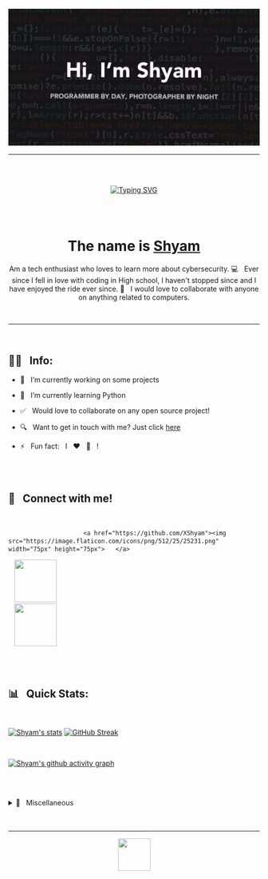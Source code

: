 <a name="top"></a>
<div align="center">



  <img src="https://raw.githubusercontent.com/XShyam/XShyam/main/bg.jpg" >
  
  
***
  
<br><br>
  
[![Typing SVG](https://readme-typing-svg.herokuapp.com?color=03FCB1&size=45&center=true&vCenter=true&width=800&height=100&lines=Hello+%F0%9F%91%8B;Namaste+%F0%9F%91%8B;Bonjour+%F0%9F%91%8B;Hola+%F0%9F%91%8B;Zdravstvuyte+%F0%9F%91%8B;N%C7%90n+h%C7%8Eo+%F0%9F%91%8B;Salve+%F0%9F%91%8B;Konnichiwa+%F0%9F%91%8B;Guten+Tag+%F0%9F%91%8B;Ol%C3%A1+%F0%9F%91%8B;Anyoung+haseyo+%F0%9F%91%8B;Asalaam+alaikum+%F0%9F%91%8B;Goddag+%F0%9F%91%8B;Shikamoo+%F0%9F%91%8B;Goedendag+%F0%9F%91%8B;Yassas+%F0%9F%91%8B;Dzie%C5%84+dobry+%F0%9F%91%8B;Selamat+siang+%F0%9F%91%8B;Merhaba+%F0%9F%91%8B;Shalom+%F0%9F%91%8B;God+dag+%F0%9F%91%8B)](https://github.com/XShyam)

</div>

<br><br>

<div align="center">

<h1> The name is <a href="https://xshyam.co"> Shyam </a> </h1>

  Am a tech enthusiast who loves to learn more about cybersecurity. 💻  &nbsp; Ever since I fell in love with coding in High school, I haven't stopped since and I have enjoyed the ride ever since. 💫  &nbsp; I would love to collaborate with anyone on anything related to computers.
  
</div>  
  
<br> 

***

<br> 

<h2>  👨‍💻 &nbsp; Info: </h2>
<p align="left">

  - 🔭 &nbsp; I’m currently working on some projects  
  

- 🐍  &nbsp; I’m currently learning Python
  

- ✅ &nbsp; Would love to collaborate on any open source project! 
  

- 🔍 &nbsp; Want to get in touch with me? Just click <a href="https://xshyam.github.io/index.html#contact"> here </a>


- ⚡ &nbsp; Fun fact: &nbsp; I &nbsp; ❤️  &nbsp;  🐶  &nbsp;  !
  
  
  </p>
  
  <br> <br> 

<h2>  🤝 &nbsp; Connect with me! </h2>

<br>

<p align="left">    
  
                         <a href="https://github.com/XShyam"><img src="https://image.flaticon.com/icons/png/512/25/25231.png" width="75px" height="75px">   </a>
 &nbsp;&nbsp;            <a href="https://xshyam.co"><img src="https://cutt.ly/ln3acJ1" width="85px" height="85px" ></a>           
 &nbsp;&nbsp;            <a href="mailto: hi@xshyam.ml"><img src="https://cutt.ly/UErgfEI" width="85px" height="85px" ></a>
</p>

  

<br><br>

<h2>  📊  &nbsp; Quick Stats:  </h2>

<br>

[![Shyam's stats](https://github-readme-stats.vercel.app/api?username=XShyam&show_icons=true&bg_color=000000&icon_color=00f7e2&text_color=00f7a1&border_color=000000&title_color=FFD103FF)](https://github.com/XShyam)  [![GitHub Streak](https://github-readme-streak-stats.herokuapp.com?user=XShyam&theme=dark&hide_border=true&ring=FFD103&currStreakNum=00F7A1&sideNums=00F7A1&fire=FFD103&border=000000&background=000000&stroke=000000&currStreakLabel=00F7E2&sideLabels=00F7E2)](https://github.com/XShyam)


<br>

[![Shyam's github activity graph](https://activity-graph.herokuapp.com/graph?username=XShyam&theme=react-dark&hide_border=true&area=true)](https://github.com/XShyam)


<br><br>

<details>
<summary> 💠 &nbsp; Miscellaneous </summary>
<br>

**Languages & Tools:**
  
<br>
<p align="left"> <a href="https://www.cprogramming.com/" target="_blank"> <img src="https://raw.githubusercontent.com/devicons/devicon/master/icons/c/c-original.svg" alt="c" width="40" height="40"/> </a> <a href="https://www.w3schools.com/cpp/" target="_blank"> <img src="https://raw.githubusercontent.com/devicons/devicon/master/icons/cplusplus/cplusplus-original.svg" alt="cplusplus" width="40" height="40"/> </a> <a href="https://git-scm.com/" target="_blank"> <img src="https://www.vectorlogo.zone/logos/git-scm/git-scm-icon.svg" alt="git" width="40" height="40"/> </a> <a href="https://www.linux.org/" target="_blank"> <img src="https://raw.githubusercontent.com/devicons/devicon/master/icons/linux/linux-original.svg" alt="linux" width="40" height="40"/> </a>  <a href="https://www.python.org" target="_blank"> <img src="https://raw.githubusercontent.com/devicons/devicon/master/icons/python/python-original.svg" alt="python" width="40" height="40"/> </a> </p>

<br><br>

![Visitors](https://visitor-badge.glitch.me/badge?page_id=random_views) 
</details>

<br>

<br>

***

<div align="center">

<a href="#top">  <img src="https://cutt.ly/yn4LGhR" width="65px" height="65px"> </a>        
  
</div>
